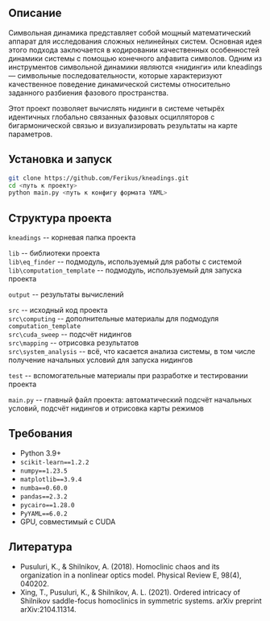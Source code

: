 ## Описание

Символьная динамика представляет собой мощный математический аппарат для
исследования сложных нелинейных систем. Основная идея этого подхода заключается
в кодировании качественных особенностей динамики системы с помощью конечного алфавита символов. Одним из инструментов символьной динамики являются «нидинги»
или kneadings — символьные последовательности, которые характеризуют качественное поведение динамической системы относительно заданного разбиения фазового пространства.

Этот проект позволяет вычислять нидинги в системе четырёх идентичных глобально связанных фазовых осцилляторов с бигармонической связью и визуализировать результаты на карте параметров.

## Установка и запуск

```bash
git clone https://github.com/Ferikus/kneadings.git
cd <путь к проекту>
python main.py <путь к конфигу формата YAML>
```

## Структура проекта

`kneadings` -- корневая папка проекта  

`lib` -- библиотеки проекта  
`lib\eq_finder` -- подмодуль, используемый для работы с системой  
`lib\computation_template` -- подмодуль, используемый для запуска проекта  

`output` -- результаты вычислений

`src` -- исходный код проекта  
`src\computing` -- дополнительные материалы для подмодуля `computation_template`  
`src\cuda_sweep` -- подсчёт нидингов  
`src\mapping` -- отрисовка результатов  
`src\system_analysis` -- всё, что касается анализа системы, в том числе получение начальных условий для запуска нидингов  

`test` -- вспомогательные материалы при разработке и тестировании проекта

`main.py` -- главный файл проекта: автоматический подсчёт начальных условий, подсчёт нидингов и отрисовка карты режимов

## Требования

- Python 3.9+
- `scikit-learn==1.2.2`
- `numpy==1.23.5`
- `matplotlib==3.9.4`
- `numba==0.60.0`
- `pandas==2.3.2`
- `pycairo==1.28.0`
- `PyYAML==6.0.2`
- GPU, совместимый с CUDA

## Литература

- Pusuluri, K., & Shilnikov, A. (2018). Homoclinic chaos and its organization in a nonlinear optics model. Physical Review E, 98(4), 040202.
- Xing, T., Pusuluri, K., & Shilnikov, A. L. (2021). Ordered intricacy of Shilnikov saddle-focus homoclinics in symmetric systems. arXiv preprint arXiv:2104.11314.